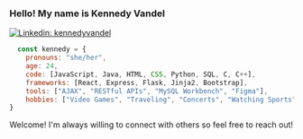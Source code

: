 ### Hello! My name is Kennedy Vandel</h2>

[![Linkedin: kennedyvandel](https://img.shields.io/badge/-kennedyvandel-blue?style=flat-square&logo=Linkedin&logoColor=white&link=https://www.linkedin.com/in/kennedyvandel/)](https://www.linkedin.com/in/kennedyvandel/)

```javascript
  const kennedy = {
    pronouns: "she/her",
    age: 24,
    code: [JavaScript, Java, HTML, CSS, Python, SQL, C, C++],
    frameworks: [React, Express, Flask, Jinja2, Bootstrap],
    tools: ["AJAX", "RESTful APIs", "MySQL Workbench", "Figma"],
    hobbies: ["Video Games", "Traveling", "Concerts", "Watching Sports", "PC Building"]
}
```
Welcome! I'm always willing to connect with others so feel free to reach out!</span></img>
